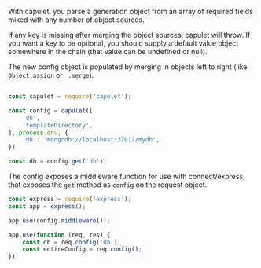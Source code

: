 With capulet, you parse a generation object from an array of required fields
mixed with any number of object sources.

If any key is missing after merging the object sources, capulet will throw. If
you want a key to be optional, you should supply a default value object somewhere
in the chain (that value can be undefined or null).

The new config object is populated by merging in objects left to right (like
`Object.assign` or `_.merge`).

```javascript

const capulet = require('capulet');

const config = capulet([
	'db',
	'templateDirectory',
], process.env, {
	'db': 'mongodb://localhost:27017/mydb',
});

const db = config.get('db');

```

The config exposes a middleware function for use with connect/express, that exposes 
the `get` method as `config` on the request object.

```javascript
const express = require('express');
const app = express();

app.use(config.middleware());

app.use(function (req, res) {
	const db = req.config('db');
	const entireConfig = req.config();
});
```